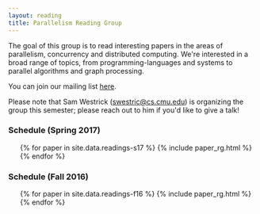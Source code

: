 ```yaml
---
layout: reading
title: Parallelism Reading Group
---
```


The goal of this group is to read interesting papers in the areas of parallelism, concurrency and distributed computing. We're interested in a broad range of topics, from programming-languages and systems to parallel algorithms and graph processing.

You can join our mailing list [here][ml].

[ml]: https://lists.andrew.cmu.edu/mailman/listinfo/parallel-rg
[ldh]: mailto:ldhulipa@cs.cmu.edu

Please note that Sam Westrick (swestric@cs.cmu.edu) is organizing the group this semester; please reach out to him if you'd like to give a talk!

### Schedule (Spring 2017)
<ul>
{% for paper in site.data.readings-s17 %}
  {% include paper_rg.html %}
{% endfor %}
</ul>

### Schedule (Fall 2016)
<ul>
{% for paper in site.data.readings-f16 %}
  {% include paper_rg.html %}
{% endfor %}
</ul>
